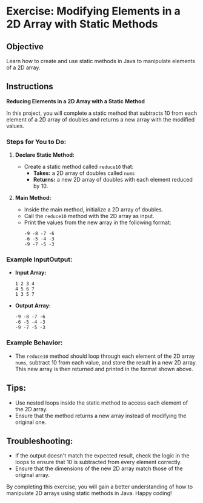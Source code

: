 # Exercise: Modifying Elements in a 2D Array with Static Methods

## Objective
Learn how to create and use static methods in Java to manipulate elements of a 2D array.

## Instructions

**Reducing Elements in a 2D Array with a Static Method**

In this project, you will complete a static method that subtracts 10 from each element of a 2D array of doubles and returns a new array with the modified values.

### Steps for You to Do:

1. **Declare Static Method:**
    - Create a static method called `reduce10` that:
        - **Takes:** a 2D array of doubles called `nums`
        - **Returns:** a new 2D array of doubles with each element reduced by 10.

2. **Main Method:**
    - Inside the main method, initialize a 2D array of doubles.
    - Call the `reduce10` method with the 2D array as input.
    - Print the values from the new array in the following format:
      ```
      -9 -8 -7 -6
      -6 -5 -4 -3
      -9 -7 -5 -3
      ```

### Example InputOutput:

- **Input Array:**
  ```
  1 2 3 4
  4 5 6 7
  1 3 5 7
  ```

- **Output Array:**
  ```
  -9 -8 -7 -6
  -6 -5 -4 -3
  -9 -7 -5 -3
  ```

### Example Behavior:

- The `reduce10` method should loop through each element of the 2D array `nums`, subtract 10 from each value, and store the result in a new 2D array. This new array is then returned and printed in the format shown above.

## Tips:
- Use nested loops inside the static method to access each element of the 2D array.
- Ensure that the method returns a new array instead of modifying the original one.

## Troubleshooting:
- If the output doesn't match the expected result, check the logic in the loops to ensure that 10 is subtracted from every element correctly.
- Ensure that the dimensions of the new 2D array match those of the original array.

By completing this exercise, you will gain a better understanding of how to manipulate 2D arrays using static methods in Java. Happy coding!
